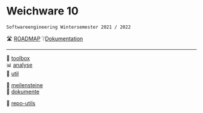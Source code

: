 # Weichware 10
`Softwareengineering Wintersemester 2021 / 2022`

🛣️ [ROADMAP](https://github.com/orgs/weichware10/projects/3)
❔[Dokumentation](https://weichware10.github.io/dokumente/)

---

👀 [toolbox](https://github.com/weichware10/toolbox)  
📊 [analyse](https://github.com/weichware10/analyse)  
🧰 [util](https://github.com/weichware10/util)

📆 [meilensteine](https://github.com/weichware10/meilensteine)  
📄 [dokumente](https://github.com/weichware10/dokumente)

📎 [repo-utils](https://github.com/weichware10/repo-utils)

